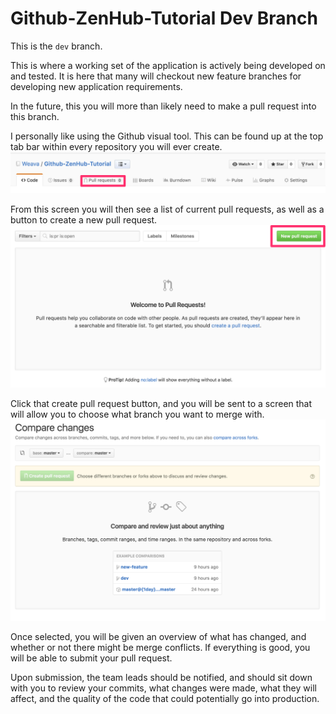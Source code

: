# Github-ZenHub-Tutorial Dev Branch

This is the `dev` branch.

This is where a working set of the application is actively being developed on and tested. It is here that many will checkout new feature branches for developing new application requirements.

In the future, this you will more than likely need to make a pull request into this branch.

I personally like using the Github visual tool. This can be found up at the top tab bar within every repository you will ever create.
![Pull Request Tab](screenshots/pullRequestLocation.png)

From this screen you will then see a list of current pull requests, as well as a button to create a new pull request.
![Pull Request Screen](screenshots/pullRequestNew.png)

Click that create pull request button, and you will be sent to a screen that will allow you to choose what branch you want to merge with.
![Create Pull Request](screenshots/newPullRequestScreen.png)

Once selected, you will be given an overview of what has changed, and whether or not there might be merge conflicts. If everything is good, you will be able to submit your pull request.

Upon submission, the team leads should be notified, and should sit down with you to review your commits, what changes were made, what they will affect, and the quality of the code that could potentially go into production.
